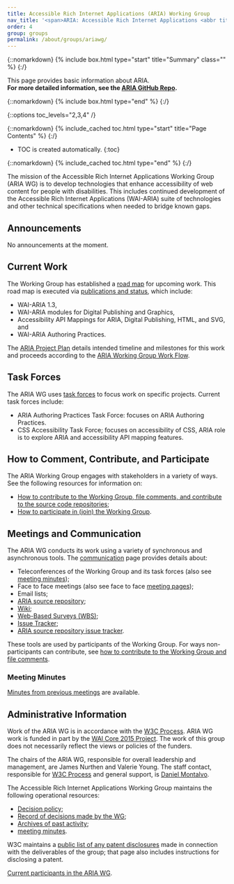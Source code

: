 ```yaml
---
title: Accessible Rich Internet Applications (ARIA) Working Group
nav_title: '<span>ARIA: Accessible Rich Internet Applications <abbr title="Working Group">WG</abbr></span>'
order: 4
group: groups
permalink: /about/groups/ariawg/
---
```


{::nomarkdown}
{% include box.html type="start" title="Summary" class="" %}
{:/}

This page provides basic information about ARIA.<br>**For more detailed information, see the [ARIA GitHub Repo](https://www.github.com/w3c/aria/).**

{::nomarkdown}
{% include box.html type="end" %}
{:/}

{::options toc_levels="2,3,4" /}

{::nomarkdown}
{% include_cached toc.html type="start" title="Page Contents" %}
{:/}

-   TOC is created automatically.
{:toc}

{::nomarkdown}
{% include_cached toc.html type="end" %}
{:/}

The mission of the Accessible Rich Internet Applications Working Group (ARIA WG) is to develop technologies that enhance accessibility of web content for people with disabilities. This includes continued development of the Accessible Rich Internet Applications (WAI-ARIA) suite of technologies and other technical specifications when needed to bridge known gaps.

## Announcements

No announcements at the moment.

## Current Work

The Working Group has established a [road map](roadmap) for upcoming work. This road map is executed via [publications and status](deliverables), which include:

- WAI-ARIA 1.3,
- WAI-ARIA modules for Digital Publishing and Graphics,
- Accessibility API Mappings for ARIA, Digital Publishing, HTML, and SVG, and
- WAI-ARIA Authoring Practices.

The [ARIA Project Plan](aria/project) details intended timeline and milestones for this work and proceeds according to the [ARIA Working Group Work Flow](aria/workflow).

## Task Forces

The ARIA WG uses [task forces](aria/task-forces) to focus work on specific projects. Current task forces include:

- ARIA Authoring Practices Task Force: focuses on ARIA Authoring Practices.
- CSS Accessibility Task Force; focuses on accessibility of CSS, ARIA role is to explore ARIA and accessibility API mapping features.

## How to Comment, Contribute, and Participate

The ARIA Working Group engages with stakeholders in a variety of ways. See the following resources for information on:

- [How to contribute to the Working Group, file comments, and contribute to the source code repositories](aria/contribute);
- [How to participate in (join) the Working Group](aria/participation).

## Meetings and Communication

The ARIA WG conducts its work using a variety of synchronous and asynchronous tools. The [communication](aria/communication) page provides details about:

- Teleconferences of the Working Group and its task forces (also see [meeting minutes](aria/minutes));
- Face to face meetings (also see face to face [meeting pages](https://www.w3.org/WAI/ARIA/wiki/Meetings));
- Email lists;
- [ARIA source repository](https://github.com/w3c/aria/);
- [Wiki](https://www.w3.org/WAI/ARIA/wiki/);
- [Web-Based Surveys (WBS)](/2002/09/wbs/83726/);
- [Issue Tracker](track/);
- [ARIA source repository issue tracker](https://github.com/w3c/aria/issues).

These tools are used by participants of the Working Group. For ways non-participants can contribute, see [how to contribute to the Working Group and file comments](aria/contribute).

### Meeting Minutes

[Minutes from previous meetings](aria/minutes) are available.

## Administrative Information

Work of the ARIA WG is in accordance with the [W3C Process](http://www.w3.org/Process). ARIA WG work is funded in part by the [WAI Core 2015 Project](http://www.w3.org/WAI/Core2015/). The work of this group does not necessarily reflect the views or policies of the funders.

The chairs of the ARIA WG, responsible for overall leadership and management, are James Nurthen and Valerie Young. The staff contact, responsible for [W3C Process](http://www.w3.org/Consortium/Process/) and general support, is [Daniel Montalvo](https://www.w3.org/staff#dmontalvo).

The Accessible Rich Internet Applications Working Group maintains the following operational resources:

- [Decision policy](aria/decision-policy);
- [Record of decisions made by the WG](https://www.w3.org/WAI/ARIA/wiki/Decisions);
- [Archives of past activity](aria/archive);
- [meeting minutes](aria/minutes).

W3C maintains a [public list of any patent disclosures](http://www.w3.org/2004/01/pp-impl/83726/status) made in connection with the deliverables of the group; that page also includes instructions for disclosing a patent.

[Current participants in the ARIA WG](https://www.w3.org/groups/wg/aria/participants/).
